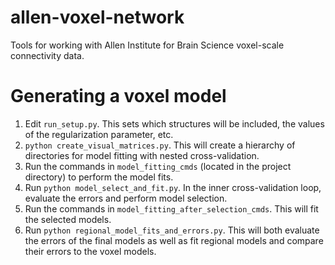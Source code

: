 allen-voxel-network
===================

Tools for working with Allen Institute for Brain Science voxel-scale 
connectivity data.

Generating a voxel model
========================

1. Edit `run_setup.py`. This sets which structures will be
   included, the values of the regularization parameter, etc.
2. `python create_visual_matrices.py`. This will create a hierarchy of 
   directories for model fitting with nested cross-validation.
3. Run the commands in `model_fitting_cmds` (located in the project directory) 
   to perform the model fits.
4. Run `python model_select_and_fit.py`. In the inner cross-validation loop,
   evaluate the errors and perform model selection.
5. Run the commands in `model_fitting_after_selection_cmds`. This will fit the
   selected models.
6. Run `python regional_model_fits_and_errors.py`. This will both evaluate
   the errors of the final models as well as fit regional models and compare
   their errors to the voxel models.